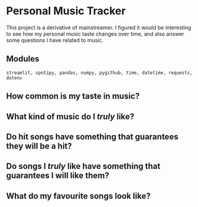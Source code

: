 # Personal Music Tracker

This project is a derivative of mainstreamer. I figured it would be interesting to see how my personal music taste changes over time, and also answer some questions I have related to music. 

## Modules 
`streamlit, spotipy, pandas, numpy, pygithub, time, datetime, requests, dotenv`

## How common is my taste in music? 
## What kind of music do I *truly* like? 
## Do hit songs have something that guarantees they will be a hit? 
## Do songs I *truly* like have something that guarantees I will like them? 
## What do my favourite songs look like? 
